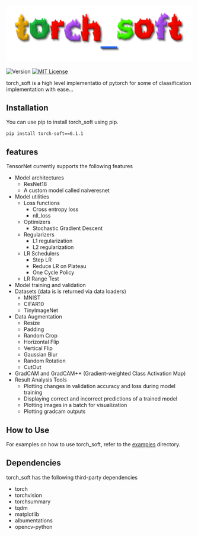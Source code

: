 <p align="left">
  <img src="images/logo.png" alt="tensornet" />
  <br />
  <br />
  <img src="https://img.shields.io/badge/version-0.1.1-blue.svg" alt="Version">
  <a href="https://github.com/shan18/TensorNet/blob/master/LICENSE"><img src="https://img.shields.io/apm/l/atomic-design-ui.svg?" alt="MIT License"></a>
  <br />
</p>

torch_soft is a high level implementatio of pytorch for some of claasification implementation with ease...

## Installation

You can use pip to install torch_soft using pip.

```[bash]
pip install torch-soft==0.1.1
```

## features
TensorNet currently supports the following features
- Model architectures
  - ResNet18
  - A custom model called naiveresnet
- Model utilities
  - Loss functions
    - Cross entropy loss
    - nll_loss
  - Optimizers
    - Stochastic Gradient Descent
  - Regularizers
    - L1 regularization
    - L2 regularization
  - LR Schedulers
    - Step LR
    - Reduce LR on Plateau
    - One Cycle Policy
  - LR Range Test
- Model training and validation
- Datasets (data is is returned via data loaders)
  - MNIST
  - CIFAR10
  - TinyImageNet
- Data Augmentation
  - Resize
  - Padding
  - Random Crop
  - Horizontal Flip
  - Vertical Flip
  - Gaussian Blur
  - Random Rotation
  - CutOut
- GradCAM and GradCAM++ (Gradient-weighted Class Activation Map)
- Result Analysis Tools
  - Plotting changes in validation accuracy and loss during model training
  - Displaying correct and incorrect predictions of a trained model
  - Plotting images in a batch for visualization
  - Plotting gradcam outputs

## How to Use

For examples on how to use torch_soft, refer to the [examples](https://github.com/millermuttu/torch_soft/tree/master/examples) directory.

## Dependencies

torch_soft has the following third-party dependencies
- torch
- torchvision
- torchsummary
- tqdm
- matplotlib
- albumentations
- opencv-python
